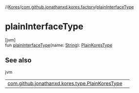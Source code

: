 //[Kores](../../index.md)/[com.github.jonathanxd.kores.factory](index.md)/[plainInterfaceType](plain-interface-type.md)

# plainInterfaceType

[jvm]\
fun [plainInterfaceType](plain-interface-type.md)(name: [String](https://kotlinlang.org/api/latest/jvm/stdlib/kotlin/-string/index.html)): [PlainKoresType](../com.github.jonathanxd.kores.type/-plain-kores-type/index.md)

## See also

jvm

| | |
|---|---|
| [com.github.jonathanxd.kores.type.PlainKoresType](../com.github.jonathanxd.kores.type/-plain-kores-type/index.md) |  |
